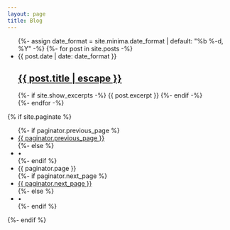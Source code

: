```yaml
---
layout: page
title: Blog
---
```


<ul class="post-list">
  {%- assign date_format = site.minima.date_format | default: "%b %-d, %Y" -%}
  {%- for post in site.posts -%}
  <li>
    <span class="post-meta">{{ post.date | date: date_format }}</span>
    <h2>
      <a class="post-link" href="{{ post.url | relative_url }}">
        {{ post.title | escape }}
      </a>
    </h2>
    {%- if site.show_excerpts -%}
      {{ post.excerpt }}
    {%- endif -%}
  </li>
  {%- endfor -%}
</ul>

{% if site.paginate %}
  <div class="pager">
    <ul class="pagination">
    {%- if paginator.previous_page %}
      <li><a href="{{ paginator.previous_page_path | relative_url }}" class="previous-page">{{ paginator.previous_page }}</a></li>
    {%- else %}
      <li><div class="pager-edge">•</div></li>
    {%- endif %}
      <li><div class="current-page">{{ paginator.page }}</div></li>
    {%- if paginator.next_page %}
      <li><a href="{{ paginator.next_page_path | relative_url }}" class="next-page">{{ paginator.next_page }}</a></li>
    {%- else %}
      <li><div class="pager-edge">•</div></li>
    {%- endif %}
    </ul>
  </div>
{%- endif %}
